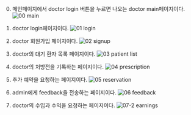 00. 메인페이지에서 doctor login 버튼을 누르면 나오는 doctor main페이지이다.
![00  main](https://user-images.githubusercontent.com/55439296/120199344-192c9a80-c25e-11eb-857b-c4252eca5a8e.png)

01. doctor login페이지이다.
![01  login](https://user-images.githubusercontent.com/55439296/120199496-45481b80-c25e-11eb-8f1e-821fcd49f240.png)

02. doctor 회원가입 페이지이다.
![02  signup](https://user-images.githubusercontent.com/55439296/120199511-48dba280-c25e-11eb-9eb2-e6c56d018217.png)

03. doctor의 대기 환자 목록 페이지이다.
![03  patient list](https://user-images.githubusercontent.com/55439296/120199517-4a0ccf80-c25e-11eb-9687-69fc7ebb1bc4.png)

04. doctor의 처방전을 기록하는 페이지이다.
![04  prescription](https://user-images.githubusercontent.com/55439296/120199523-4b3dfc80-c25e-11eb-83ec-edb471fe927e.png)

05. 추가 예약을 요청하는 페이지이다.
![05  reservation](https://user-images.githubusercontent.com/55439296/120199529-4d07c000-c25e-11eb-879c-30abb266eed8.png)

06. admin에게 feedback을 전송하는 페이지이다.
![06  feedback](https://user-images.githubusercontent.com/55439296/120199539-51cc7400-c25e-11eb-83d6-b70b8374e049.png)

07. doctor의 수입과 수익을 요청하는 페이지이다.
![07-2  earnings](https://user-images.githubusercontent.com/55439296/120199550-54c76480-c25e-11eb-95b8-9b0e93ba26dd.png)
